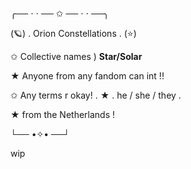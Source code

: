 

╭── ⋅ ⋅ ── ✩ ── ⋅ ⋅ ──╮

(🪐) . Orion Constellations . (⭐)

✩ Collective names ) __Star/Solar__
          
★ Anyone from any fandom can int !!
    
✩ Any terms r okay! . ★ .  he / she / they . 

★ from the Netherlands !

└── •✧• ──┘


wip

<!---
Sol4rsystem/Sol4rsystem is a ✨ special ✨ repository because its `README.md` (this file) appears on your GitHub profile.
You can click the Preview link to take a look at your changes.
--->
